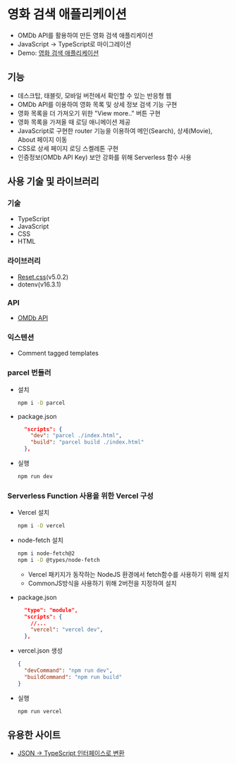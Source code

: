 # 영화 검색 애플리케이션

- OMDb API를 활용하여 만든 영화 검색 애플리케이션
- JavaScript -> TypeScript로 마이그레이션
- Demo: [영화 검색 애플리케이션](https://movie-search-lani.vercel.app)

## 기능

- 데스크탑, 태블릿, 모바일 버전에서 확인할 수 있는 반응형 웹
- OMDb API를 이용하여 영화 목록 및 상세 정보 검색 기능 구현
- 영화 목록을 더 가져오기 위한 "View more.." 버튼 구현
- 영화 목록을 가져올 때 로딩 애니메이션 제공
- JavaScript로 구현한 router 기능을 이용하여 메인(Search), 상세(Movie), About 페이지 이동
- CSS로 상세 페이지 로딩 스켈레톤 구현
- 인증정보(OMDb API Key) 보안 강화를 위해 Serverless 함수 사용

## 사용 기술 및 라이브러리

### 기술

- TypeScript
- JavaScript
- CSS
- HTML

### 라이브러리

- [Reset.css](https://www.jsdelivr.com/package/npm/reset-css)(v5.0.2)
- dotenv(v16.3.1)

### API

- [OMDb API](https://www.omdbapi.com/)

### 익스텐션

- Comment tagged templates

### parcel 번들러

- 설치

  ```bash
  npm i -D parcel
  ```

- package.json

  ```json
    "scripts": {
      "dev": "parcel ./index.html",
      "build": "parcel build ./index.html"
    },
  ```

- 실행

  ```bash
  npm run dev
  ```

### Serverless Function 사용을 위한 Vercel 구성

- Vercel 설치

  ```bash
  npm i -D vercel
  ```

- node-fetch 설치

  ```bash
  npm i node-fetch@2
  npm i -D @types/node-fetch
  ```

  - Vercel 패키지가 동작하는 NodeJS 환경에서 fetch함수를 사용하기 위해 설치
  - CommonJS방식을 사용하기 위해 2버전을 지정하여 설치

- package.json

  ```json
    "type": "module",
    "scripts": {
      //...
      "vercel": "vercel dev",
    },
  ```

- vercel.json 생성

  ```json
  {
    "devCommand": "npm run dev",
    "buildCommand": "npm run build"
  }
  ```

- 실행

  ```bash
  npm run vercel
  ```

## 유용한 사이트

- [JSON → TypeScript 인터페이스로 변환](https://transform.tools/json-to-typescript)

